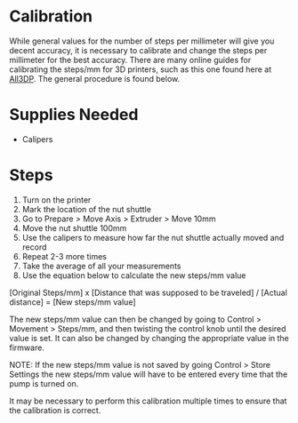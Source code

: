 # Calibration

While general values for the number of steps per millimeter will give you decent accuracy, it is necessary to calibrate and change the steps per millimeter for the best accuracy. There are many online guides for calibrating the steps/mm for 3D printers, such as this one found here at [All3DP](https://all3dp.com/2/extruder-calibration-6-easy-steps-2/). The general procedure is found below.
# Supplies Needed

- Calipers

# Steps

1. Turn on the printer
1. Mark the location of the nut shuttle
1. Go to Prepare > Move Axis > Extruder > Move 10mm
1. Move the nut shuttle 100mm
1. Use the calipers to measure how far the nut shuttle actually moved and record
1. Repeat 2-3 more times
1. Take the average of all your measurements
1. Use the equation below to calculate the new steps/mm value

  [Original Steps/mm] x [Distance that was supposed to be traveled] / [Actual distance] = [New steps/mm value]

The new steps/mm value can then be changed by going to Control > Movement > Steps/mm, and then twisting the control knob until the desired value is set. It can also be changed by changing the appropriate value in the firmware.  

NOTE: If the new steps/mm value is not saved by going Control > Store Settings the new steps/mm value will have to be entered every time that the pump is turned on.

It may be necessary to perform this calibration multiple times to ensure that the calibration is correct.
